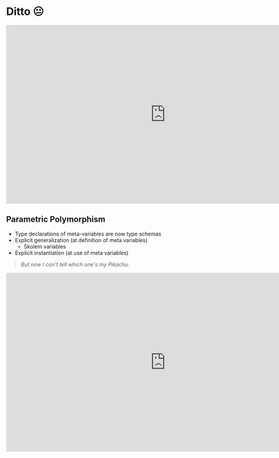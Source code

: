 # Ditto 😐

<iframe width="854" height="480" src="https://www.youtube-nocookie.com/embed/YBE3efGgCsI?si=eKiQaS00_-J__LcF&start=122" title="YouTube video player" frameborder="0" allow="accelerometer; autoplay; clipboard-write; encrypted-media; gyroscope; picture-in-picture; web-share" referrerpolicy="strict-origin-when-cross-origin" allowfullscreen></iframe>



## Parametric Polymorphism

- Type declarations of meta-variables are now type schemas
- Explicit generalization (at definition of meta variables)
    - Skolem variables
- Explicit instantiation (at use of meta variables)

> *But now I can't tell which one's my Pikachu.*

<iframe width="854" height="480" src="https://www.youtube.com/embed/dHuwaW3Vlh4?si=VZncvUhjY7Ori5tM&start=1101" title="YouTube video player" frameborder="0" allow="accelerometer; autoplay; clipboard-write; encrypted-media; gyroscope; picture-in-picture; web-share" referrerpolicy="strict-origin-when-cross-origin" allowfullscreen></iframe>
